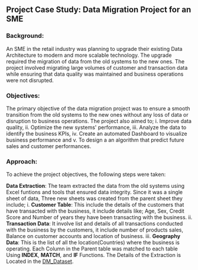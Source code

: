 ## Project Case Study: Data Migration Project for an SME

### Background:
An SME in the retail industry was planning to upgrade their existing Data Architecture to modern and more scalable technology. The upgrade required the migration of data from the old systems to the new ones. The project involved migrating large volumes of customer and transaction data while ensuring that data quality was maintained and business operations were not disrupted.

### Objectives:
The primary objective of the data migration project was to ensure a smooth transition from the old systems to the new ones without any loss of data or disruption to business operations. The project also aimed to;
  i.  Improve data quality, 
  ii. Optimize the new systems' performance,
  iii.  Analyze the data to identify the business KPIs, 
  iv. Create an automated Dashboard to visualize business performance and 
  v.  To design a an algorithm that predict future sales and customer performances.

### Approach:
To achieve the project objectives, the following steps were taken:

**Data Extraction**: The team extracted the data from the old systems using Excel funtions and tools that ensured data integrity. Since it was a single sheet of data, Three new sheets was created from the parent sheet they include;
    i.  **Customer Table**: This include the details of the customers that have transacted with the business, it include details like; Age, Sex, Credit Score and Number of           years they have been transacting with the business.
    ii.  **Transaction Data**: It involve list and details of all transactions conducted with the business by the customers, it include number of products sales, Balance on           customer accounts and location of business.
    iii.  **Geography Data**: This is the list of all the location(Countries) where the business is operating.
    Each Column in the Parent table was matched to each table Using **INDEX**, **MATCH**, and **IF** Functions. The Details of the Extraction is Located in the [DM_Dataset](https://github.com/Kile-kun/Data-Migration/blob/main/DM%20Dataset.xlsx).
